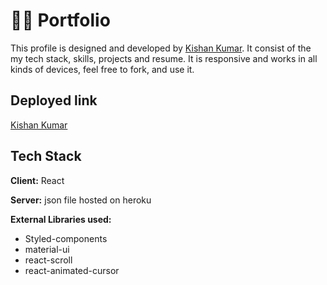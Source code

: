 # 👨‍💻 Portfolio

This profile is designed and developed by [Kishan Kumar](https://github.com/kishankumar2021). It consist of the my tech stack, skills, projects and resume. It is responsive and works in all kinds of devices, feel free to fork, and use it.


## Deployed link

[Kishan Kumar](https://portfolio-master-aiejag04b-kishanmasai2021-gmailcom.vercel.app/)


## Tech Stack

**Client:** React

**Server:** json file hosted on heroku

**External Libraries used:** 

- Styled-components
- material-ui
- react-scroll
- react-animated-cursor


